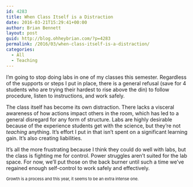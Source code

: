 ```yaml
---
id: 4283
title: When Class Itself is a Distraction
date: 2016-03-21T15:29:41+00:00
author: Brian Bennett
layout: post
guid: http://blog.ohheybrian.com/?p=4283
permalink: /2016/03/when-class-itself-is-a-distraction/
categories:
  - All
  - Teaching
---
```

I&#8217;m going to stop doing labs in one of my classes this semester. Regardless of the supports or steps I put in place, there is a general refusal (save for 4 students who are trying their hardest to rise above the din) to follow procedure, listen to instructions, and work safely.

The class itself has become its own distraction. There lacks a visceral awareness of how actions impact others in the room, which has led to a general disregard for any form of structure. Labs are highly desirable because of the experience students get with the science, but they&#8217;re not _teaching_ anything. It&#8217;s effort I put in that isn&#8217;t spent on a significant learning gain. It&#8217;s also creating liabilities.

It&#8217;s all the more frustrating because I think they could do well with labs, but the class is fighting me for control. Power struggles aren&#8217;t suited for the lab space. For now, we&#8217;ll put those on the back burner until such a time we&#8217;ve regained enough self-control to work safely and effectively.

<p style="font-size:11px">
  Growth is a process and this year, it seems to be an extra intense one.
</p>
